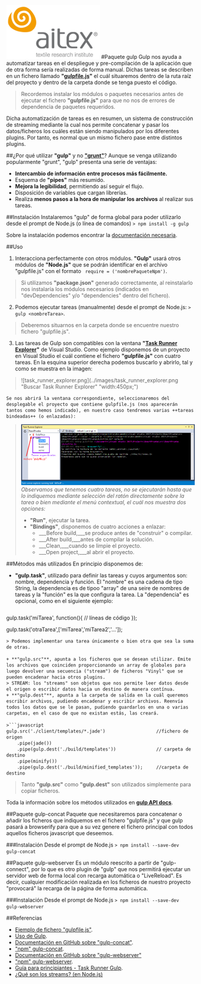![logo_aitex_min.png](../images/logo_aitex_min.png "Logotipo de Aitex")
#Paquete gulp
Gulp nos ayuda a automatizar tareas en el despliegue y pre-compilación de la aplicación que de otra forma sería realizadas de forma manual. Dichas tareas se describen en un fichero llamado **"[gulpfile.js][linkGulpfile]"** el cuál situaremos dentro de la ruta raíz del proyecto y dentro de la carpeta donde se tenga puesto el código. 

>Recordemos instalar los módulos o paquetes necesarios antes de ejecutar el fichero **"gulpfile.js"** para que no nos de errores de dependencia de paquetes requeridos.

Dicha automatización de tareas es en resumen, un sistema de construcción de streaming mediante la cual nos permite concatenar y pasar los datos/ficheros los cuáles están siendo manipulados por los diferentes plugins. Por tanto, es normal que un mismo fichero pase entre distintos plugins.

##¿Por qué utilizar **"gulp"** y no **["grunt"][gulpVSgrunt]**?
Aunque se venga utilizando popularmente "grunt", "gulp" presenta una serie de ventajas:
- **Intercambio de información entre procesos más fácilmente.**
- Esquema de **"pipes"** más resumido.
- **Mejora la legibilidad**, permitiendo así seguir el flujo.
- Disposición de variables que cargan librerías.
- Realiza **menos pasos a la hora de manipular los archivos** al realizar sus tareas.

##Instalación
Instalaremos "gulp" de forma global para poder utilizarlo desde el prompt de Node.js (o línea de comandos) `> npm install -g gulp` 

Sobre la instalación podemos encontrar la [documentación necesaria][docGulp].

##Uso
1. Interacciona perfectamente con otros módulos. **"Gulp"** usará otros módulos de **"Node.js"** que se podrán identificar en el archivo "gulpfile.js" con el formato ` require = ('nombrePaqueteNpm')`.
> Si utilizamos **"package.json"** generado correctamente, al reinstalarlo nos instalaría los módulos necesarios (indicados en "devDependencies" y/o "dependencies" dentro del fichero). 
2. Podemos ejecutar tareas (manualmente) desde el prompt de Node.js: `> gulp <nombreTarea>`.
> Deberemos situarnos en la carpeta donde se encuentre nuestro fichero "gulpfile.js".

3. Las tareas de Gulp son compatibles con la ventana **"[Task Runner Explorer][enlaceTaskRunner]"** de Visual Studio. Como ejemplo disponemos de un proyecto en Visual Studio el cuál contiene el fichero **"gulpfile.js"** con cuatro tareas. En la esquina superior derecha podemos buscarlo y abrirlo, tal y como se muestra en la imagen:
>![task_runner_explorer.png](../images/task_runner_explorer.png "Buscar Task Runner Explorer" "width:450px;")  

	Se nos abrirá la ventana correspondiente, seleccionaremos del desplegable el proyecto que contiene gulpfile.js (nos aparecerán tantos como hemos indicado), en nuestro caso tendremos varias ++tareas bindeadas++ (o enlazadas):
>![task_runner_explorer.png](../images/task_runner_with_tasks.png "Tareas reconocidas por Task Runner Explorer") 
*Observamos que tenemos cuatro tareas, no se ejecutarán hasta que lo indiquemos mediante selección del ratón directamente sobre la tarea o bien mediante el menú contextual, el cuál nos muestra dos opciones:*
>+ **"Run"**, ejecutar la tarea.
>+ **"Bindings"**, disponemos de cuatro acciones a enlazar:
>	* ___Before build,___se produce antes de "construir" o compilar.
>	* ___After build,___antes de compilar la solución.
>	* ___Clean,___cuando se limpie el proyecto.
>	* ___Open project,___al abrir el proyecto.

##Métodos más utilizados
En principio disponemos de:
+ **"gulp.task"**, utilizado para definir las tareas y cuyos argumentos son: nombre, dependencia y función. El "nombre" es una cadena de tipo String, la dependencia es de tipoo "array" de una seire de nombres de tareas y la "función" es la que configura la tarea. La "dependencia" es opcional, como en el siguiente ejemplo:

>```javascript
gulp.task('miTarea', function(){
	// líneas de código
});
>
gulp.task('otraTarea',['miTarea','miTarea2','...']);
```
> Podemos implementar una tarea únicamente o bien otra que sea la suma de otras. 

+ **"gulp.src"**, apunta a los ficheros que se desean utilizar. Emite los archivos que coinciden proporcionando un array de globales para luego devolver una secuencia ("stream") de ficheros "Vinyl" que se pueden encadenar hacia otros plugins.
> STREAM: los "streams" son objetos que nos permite leer datos desde el origen o escribir datos hacia un destino de manera contínua. 
+ **"gulp.dest"**, apunta a la carpeta de salida en la cuál queremos escribir archivos, pudiendo encadenar y escribir archivos. Reenvía todos los datos que se le pasan, pudiendo guardarlos en una o varias carpetas, en el caso de que no existan estás, las creará.  

>```javascript
gulp.src('./client/templates/*.jade')					//fichero de origen
	.pipe(jade())
	.pipe(gulp.dest('./build/templates'))				// carpeta de destino
	.pipe(minify())
	.pipe(gulp.dest('./build/minified_templates'));		//carpeta de destino
```

> Tanto **"gulp.src"** como **"gulp.dest"** son utilizados simplemente para copiar ficheros.

Toda la información sobre los métodos utilizados en **[gulp API docs][enlaceMetodosGulp]**.

##Paquete gulp-concat
Paquete que necesitaremos para concatenar o añadir los ficheros que indiquemos en el fichero "gulpfile.js" y que gulp pasará a browserify para que a su vez genere el fichero principal con todos aquellos ficheros javascript que deseemos.

###Instalación
Desde el prompt de Node.js `> npm install --save-dev gulp-concat`

##Paquete gulp-webserver
Es un módulo reescrito a partir de "gulp-connect", por lo que es otro plugin de "gulp" que nos permitirá ejecutar un servidor web de forma local con recarga automática o "LiveReload". Es decir, cualquier modificación realizada en los ficheros de nuestro proyecto "provocará" la recarga de la página de forma automática.

###Instalación
Desde el prompt de Node.js `> npm install --save-dev gulp-webserver`

##Referencias
+ [Ejemplo de fichero "gulpfile.js"](2_1_gulpfile.md).
+ [Uso de Gulp](http://frontendlabs.io/1669--gulp-js-en-espanol-tutorial-basico-primeros-pasos-y-ejemplos).
+ [Documentación en GitHub sobre "gulp-concat"](https://github.com/contra/gulp-concat).
+ ["npm" gulp-concat](https://www.npmjs.com/package/gulp-concat).
+ [Documentación en GitHub sobre "gulp-webserver"](https://github.com/schickling/gulp-webserver)
+ ["npm" gulp-webserver](https://www.npmjs.com/package/gulp-webserver).
+ [Guía para principiantes - Task Runner Gulp](http://andy-carter.com/blog/a-beginners-guide-to-the-task-runner-gulp).
+ [¿Qué son los streams? (en Node.js)](http://www.tutorialspoint.com/nodejs/nodejs_streams.htm)

<!-- Enlaces y referencias del documento -->
[linkGulpfile]:2_1_gulpfile.md
[docGulp]:https://github.com/gulpjs/gulp/blob/master/docs/getting-started.md
[gulpVSgrunt]:http://blog.koalite.com/2015/06/grunt-o-gulp-que-uso/
[enlaceTaskRunner]:http://webtooling.visualstudio.com/task-runners/
[enlaceMetodosGulp]:https://github.com/gulpjs/gulp/blob/master/docs/API.md

